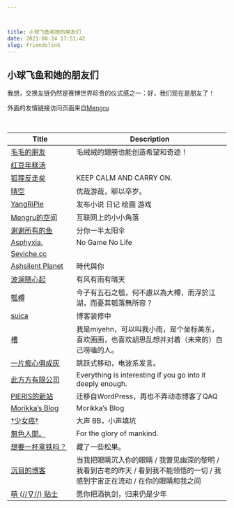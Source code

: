```yaml
---



title: 小球飞鱼和她的朋友们
date: 2021-08-24 17:51:42
slug: friendslink
---
```


## 小球飞鱼和她的朋友们

我想，交换友链仍然是赛博世界珍贵的仪式感之一：好，我们现在是朋友了！

外面的友情链接访问页面来自[Mengru](https://mengru.space/)

<br>

<table>
<colgroup>
<col style="width: 175px">
<col style="width: 467px">
</colgroup>
<thead>
  <tr>
    <th>Title</th>
    <th>Description</th>
  </tr>
</thead>
<tbody>
  <tr>
    <td><a href="https://hugo-git-main-natherie.vercel.app/">毛毛的朋友</a></td>
    <td>毛绒绒的翅膀也能创造希望和奇迹！</td>
  </tr>
   <tr>
    <td><a href="https://bibli.info/">红豆年糕汤</a></td>
    <td></td>
  </tr>
  </tr>
   <tr>
    <td><a href="https://blog.southfox.me">狐狸反走矣</a></td>
    <td>KEEP CALM AND CARRY ON.</td>
  </tr>
  <tr>
    <td><a href="https://summerwasover.vercel.app/">晴空</a></td>
    <td>优哉游哉，聊以卒岁。</td>
  </tr>
  </tr>
   <tr>
    <td><a href="https://yangripie.com/">YangRiPie</a></td>
    <td>发布小说 日记 绘画 游戏</td>
  </tr>
   <tr>
    <td><a href="https://mengru.space/">Mengru的空间</a></td>
    <td>互联网上的小小角落</td>
  </tr>
  <tr>
    <td><a href="https://gregueria.vercel.app/#/">谢谢所有的鱼</a></td>
    <td>分你一半太阳伞</td>
  </tr>
  <tr>
    <td><a href="https://tantalum.life/">Asphyxia.</a></td>
    <td>No Game No Life</td>
  </tr>
   <tr>
    <td><a href="https://seviche.cc/blog/">Seviche.cc</a></td>
    <td></td>
  </tr>
  <tr>
    <td><a href="https://www.ashsilent.com/">Ashsilent Planet</a></td>
    <td>時代與你</td>
  </tr>
  <tr>
    <td><a href="https://randomwaves.space/">波澜随心起</a></td>
    <td>有风有雨有晴天</td>
  </tr>
  </tr>
   <tr>
    <td><a href="https://blog.dylanwu.space/">瓠樽</a></td>
    <td>今子有五石之瓠，何不慮以為大樽，而浮於江湖，而憂其瓠落無所容？</td>
  </tr>
  <tr>
    <td><a href="https://suicablog.cobaltkiss.blue/">suica</a></td>
    <td>博客装修中</td>
  </tr>
  <tr>
    <td class="tg-gcwe"><a href="https://miyehn.me/blog/">槽</a></td>
    <td class="tg-1s0b">我是miyehn，可以叫我小雨，是个坐标美东，喜欢画画，也喜欢胡思乱想并对着（未来的）自己唠嗑的人。</td>
  </tr>
  <tr>
    <td class="tg-rjzb"><a href="https://akaito.xyz/">一片痴心俱成灰</a></td>
    <td class="tg-7yig">跳跃式移动，电波系发言。</td>
  </tr>
  <tr>
    <td class="tg-gcwe"><a href="https://blog.konata.co/">此方方有限公司</a></td>
    <td class="tg-1s0b">Everything is interesting if you go into it deeply enough.</td>
  </tr>
  <tr>
    <td><a href="https://archive.pieris05.com/">PIERIS的新站</a></td>
    <td>迁移自WordPress，再也不弄动态博客了QAQ</td>
  </tr>
  <tr>
    <td><a href="https://morikka.me/#blog">Morikka’s Blog</a></td>
    <td>Morikka’s Blog</td>
  </tr>
  <tr>
    <td class="tg-rjzb"><a href="https://co5.me/">†少女癌†</a></td>
    <td class="tg-7yig">大声 BB，小声填坑</td>
  </tr>
  <tr>
    <td><a href="https://4o.cx/">無色人間。</a></td>
    <td>For the glory of mankind.</td>
  </tr>
  <tr>
    <td><a href="https://sunnky99.github.io/">想要一杯拿铁吗？</a></td>
    <td>藏了一些松果。</td>
  </tr>
  <tr>
    <td><a href="https://blog.mysto.cyou/">沉目的博客</a></td>
    <td>当我把眼睛沉入你的眼睛 / 我瞥见幽深的黎明 / 我看到古老的昨天 / 看到我不能领悟的一切 / 我感到宇宙正在流动 / 在你的眼睛和我之间</td>
  </tr>
  <tr>
    <td><a href="https://moe.tips/">萌 (//∇//) 贴士</a></td>
    <td>愿你把酒执剑，归来仍是少年</td>
  </tr>
</tbody>
</table>


